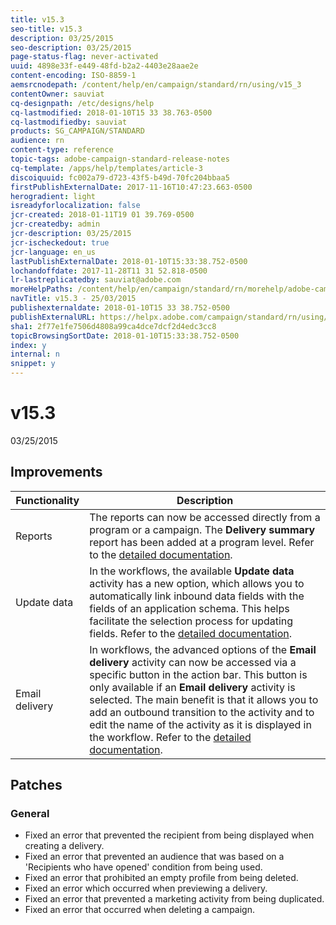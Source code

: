 ```yaml
---
title: v15.3
seo-title: v15.3
description: 03/25/2015
seo-description: 03/25/2015
page-status-flag: never-activated
uuid: 4898e33f-e449-48fd-b2a2-4403e28aae2e
content-encoding: ISO-8859-1
aemsrcnodepath: /content/help/en/campaign/standard/rn/using/v15_3
contentOwner: sauviat
cq-designpath: /etc/designs/help
cq-lastmodified: 2018-01-10T15 33 38.763-0500
cq-lastmodifiedby: sauviat
products: SG_CAMPAIGN/STANDARD
audience: rn
content-type: reference
topic-tags: adobe-campaign-standard-release-notes
cq-template: /apps/help/templates/article-3
discoiquuid: fc002a79-d723-43f5-b49d-70fc204bbaa5
firstPublishExternalDate: 2017-11-16T10:47:23.663-0500
herogradient: light
isreadyforlocalization: false
jcr-created: 2018-01-11T19 01 39.769-0500
jcr-createdby: admin
jcr-description: 03/25/2015
jcr-ischeckedout: true
jcr-language: en_us
lastPublishExternalDate: 2018-01-10T15:33:38.752-0500
lochandoffdate: 2017-11-28T11 31 52.818-0500
lr-lastreplicatedby: sauviat@adobe.com
moreHelpPaths: /content/help/en/campaign/standard/rn/morehelp/adobe-campaign-standard-release-notes;/content/help/en/campaign/standard/rn/morehelp/adobe-campaign-standard-release-notes
navTitle: v15.3 - 25/03/2015
publishexternaldate: 2018-01-10T15 33 38.752-0500
publishExternalURL: https://helpx.adobe.com/campaign/standard/rn/using/v15_3.html
sha1: 2f77e1fe7506d4808a99ca4dce7dcf2d4edc3cc8
topicBrowsingSortDate: 2018-01-10T15:33:38.752-0500
index: y
internal: n
snippet: y
---
```


# v15.3

03/25/2015

## Improvements

|  Functionality  | Description  |
|---|---|
|  Reports  | The reports can now be accessed directly from a program or a campaign. The **Delivery summary** report has been added at a program level. Refer to the [detailed documentation](../../reporting/using/delivery-summary.md).  |
|  Update data  | In the workflows, the available **Update data** activity has a new option, which allows you to automatically link inbound data fields with the fields of an application schema. This helps facilitate the selection process for updating fields. Refer to the [detailed documentation](../../automating/using/update-data.md).  |
|  Email delivery  | In workflows, the advanced options of the **Email delivery** activity can now be accessed via a specific button in the action bar. This button is only available if an **Email delivery** activity is selected. The main benefit is that it allows you to add an outbound transition to the activity and to edit the name of the activity as it is displayed in the workflow. Refer to the [detailed documentation](../../automating/using/email-delivery.md).  |

## Patches

### General

* Fixed an error that prevented the recipient from being displayed when creating a delivery.
* Fixed an error that prevented an audience that was based on a 'Recipients who have opened' condition from being used.
* Fixed an error that prohibited an empty profile from being deleted.
* Fixed an error which occurred when previewing a delivery.
* Fixed an error that prevented a marketing activity from being duplicated.
* Fixed an error that occurred when deleting a campaign.

